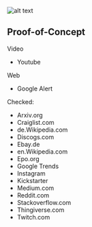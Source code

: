 ![alt text](https://github.com/a6b8/rss-merge-docker/blob/master/images/curlai-logo-black--50.png)

## Proof-of-Concept

Video
- Youtube

Web
- Google Alert 


Checked:
- Arxiv.org
- Craiglist.com
- de.Wikipedia.com
- Discogs.com
- Ebay.de
- en.Wikipedia.com
- Epo.org
- Google Trends
- Instagram
- Kickstarter
- Medium.com
- Reddit.com
- Stackoverflow.com
- Thingiverse.com
- Twitch.com
